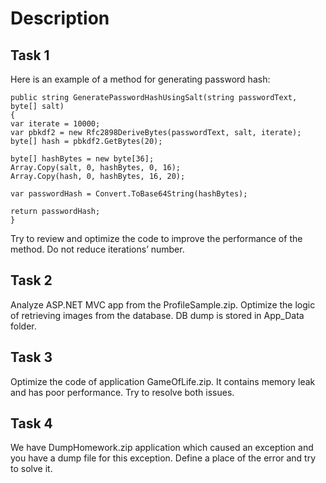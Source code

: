 # Description
## Task 1

Here is an example of a method for generating password hash:

```
public string GeneratePasswordHashUsingSalt(string passwordText, byte[] salt)
{
var iterate = 10000;
var pbkdf2 = new Rfc2898DeriveBytes(passwordText, salt, iterate);
byte[] hash = pbkdf2.GetBytes(20);

byte[] hashBytes = new byte[36];
Array.Copy(salt, 0, hashBytes, 0, 16);
Array.Copy(hash, 0, hashBytes, 16, 20);

var passwordHash = Convert.ToBase64String(hashBytes);

return passwordHash;
}
```

Try to review and optimize the code to improve the performance of the method. Do not reduce iterations’ number.

## Task 2

Analyze ASP.NET MVC app from the ProfileSample.zip. Optimize the logic of retrieving images from the database. DB dump is stored in App_Data folder.

## Task 3

Optimize the code of application GameOfLife.zip. It contains memory leak and has poor performance. Try to resolve both issues.

## Task 4

We have DumpHomework.zip application which caused an exception and you have a dump file for this exception. Define a place of the error and try to solve it.
